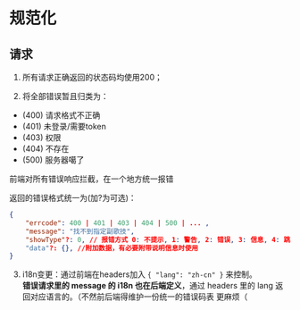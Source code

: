 # 规范化

## 请求
1. 所有请求正确返回的状态码均使用200；

2. 将全部错误暂且归类为：

- (400) 请求格式不正确
- (401) 未登录/需要token
- (403) 权限
- (404) 不存在
- (500) 服务器噶了

前端对所有错误响应拦截，在一个地方统一报错

返回的错误格式统一为(加?为可选)：
```json
{
    "errcode": 400 | 401 | 403 | 404 | 500 | ... ,
    "message": "找不到指定副歌技", 
    "showType"?: 0, // 报错方式 0: 不提示, 1: 警告, 2: 错误, 3: 信息, 4: 跳转到错误页面
    "data"?: {}, //附加数据，有必要附带说明信息时使用
}
```

3. i18n变更：通过前端在headers加入 `{ "lang": "zh-cn" }` 来控制。  
**错误请求里的 message 的 i18n 也在后端定义**，通过 headers 里的 lang 返回对应语言的。（不然前后端得维护一份统一的错误码表 更麻烦（

